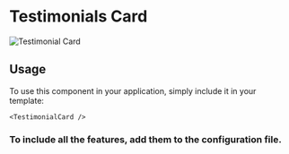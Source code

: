 # Testimonials Card

![Testimonial Card](/TestimonialCard.png)


## Usage

To use this component in your application, simply include it in your template:

```
<TestimonialCard />
```

### To include all the features, add them to the configuration file.